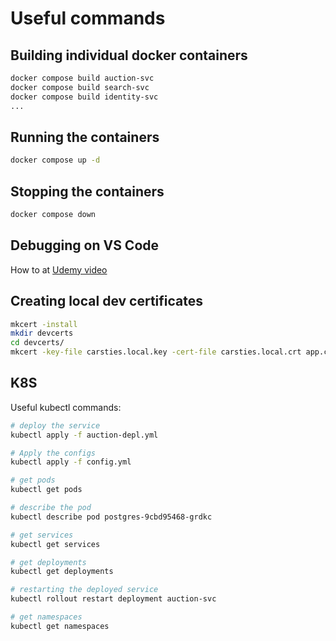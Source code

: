 # Useful commands

## Building individual docker containers

```sh
docker compose build auction-svc
docker compose build search-svc
docker compose build identity-svc
...

```

## Running the containers

```sh
docker compose up -d
```

## Stopping the containers

```sh
docker compose down
```

## Debugging on VS Code

How to at [Udemy video](https://www.udemy.com/course/build-a-microservices-app-with-dotnet-and-nextjs-from-scratch/learn/lecture/39040800#notes)

## Creating local dev certificates

```sh
mkcert -install
mkdir devcerts
cd devcerts/
mkcert -key-file carsties.local.key -cert-file carsties.local.crt app.carsties.local api.carsties.local id.carsties.local
```

## K8S

Useful kubectl commands:

```sh
# deploy the service
kubectl apply -f auction-depl.yml

# Apply the configs
kubectl apply -f config.yml

# get pods
kubectl get pods

# describe the pod
kubectl describe pod postgres-9cbd95468-grdkc

# get services
kubectl get services

# get deployments
kubectl get deployments

# restarting the deployed service
kubectl rollout restart deployment auction-svc

# get namespaces
kubectl get namespaces
```
